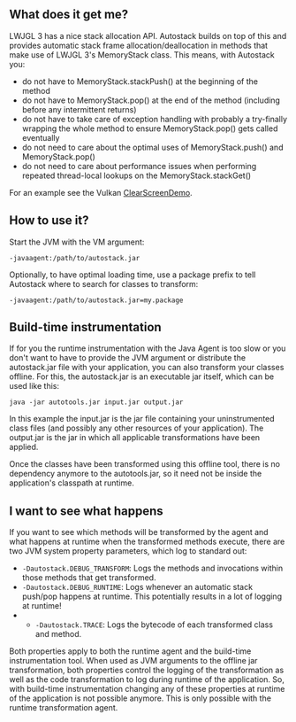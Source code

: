 What does it get me?
--------------------
LWJGL 3 has a nice stack allocation API. Autostack builds on top of this and provides automatic stack frame allocation/deallocation in methods that make use of LWJGL 3's MemoryStack class.
This means, with Autostack you:
- do not have to MemoryStack.stackPush() at the beginning of the method
- do not have to MemoryStack.pop() at the end of the method (including before any intermittent returns)
- do not have to take care of exception handling with probably a try-finally wrapping the whole method to ensure MemoryStack.pop() gets called eventually
- do not need to care about the optimal uses of MemoryStack.push() and MemoryStack.pop()
- do not need to care about performance issues when performing repeated thread-local lookups on the MemoryStack.stackGet()

For an example see the Vulkan [ClearScreenDemo](https://github.com/httpdigest/lwjgl3-autostack/blob/master/test/autostack/demo/ClearScreenDemo.java).

How to use it?
--------------
Start the JVM with the VM argument:

  `-javaagent:/path/to/autostack.jar`

Optionally, to have optimal loading time, use a package prefix to tell Autostack where to search for classes to transform:

  `-javaagent:/path/to/autostack.jar=my.package`

Build-time instrumentation
--------------------------
If for you the runtime instrumentation with the Java Agent is too slow or you don't want to have to provide the JVM argument or distribute the autostack.jar file with your application, you can also transform your classes offline.
For this, the autostack.jar is an executable jar itself, which can be used like this:

  `java -jar autotools.jar input.jar output.jar`

In this example the input.jar is the jar file containing your uninstrumented class files (and possibly any other resources of your application). The output.jar is the jar in which all applicable transformations have been applied.

Once the classes have been transformed using this offline tool, there is no dependency anymore to the autotools.jar, so it need not be inside the application's classpath at runtime.

I want to see what happens
--------------------------
If you want to see which methods will be transformed by the agent and what happens at runtime when the transformed methods execute, there are two JVM system property parameters, which log to standard out:
- `-Dautostack.DEBUG_TRANSFORM`: Logs the methods and invocations within those methods that get transformed.
- `-Dautostack.DEBUG_RUNTIME`: Logs whenever an automatic stack push/pop happens at runtime. This potentially results in a lot of logging at runtime!
- - `-Dautostack.TRACE`: Logs the bytecode of each transformed class and method.

Both properties apply to both the runtime agent and the build-time instrumentation tool. When used as JVM arguments to the offline jar transformation, both properties control the logging of the transformation as well as the code transformation to log during runtime of the application. So, with build-time instrumentation changing any of these properties at runtime of the application is not possible anymore. This is only possible with the runtime transformation agent.
